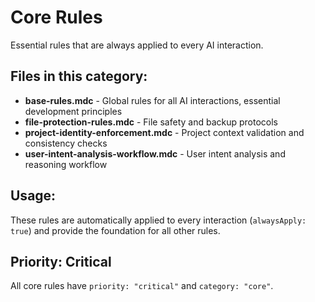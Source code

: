 # Core Rules

Essential rules that are always applied to every AI interaction.

## Files in this category:

- **base-rules.mdc** - Global rules for all AI interactions, essential development principles
- **file-protection-rules.mdc** - File safety and backup protocols
- **project-identity-enforcement.mdc** - Project context validation and consistency checks
- **user-intent-analysis-workflow.mdc** - User intent analysis and reasoning workflow

## Usage:

These rules are automatically applied to every interaction (`alwaysApply: true`) and provide the foundation for all other rules.

## Priority: Critical

All core rules have `priority: "critical"` and `category: "core"`.
